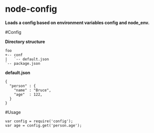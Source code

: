 # node-config
**Loads a config based on environment variables config and node_env.**

#Config

**Directory structure**
```
foo
+-- conf
|   `-- default.json
`-- package.json
```
**default.json**
```
{
  "person" : {
    "name" : "Bruce",
    "age"  : 122,
  }
}
```
#Usage

```
var config = require('config');
var age = config.get('person.age');
```

